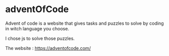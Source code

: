 # adventOfCode

Advent of code is a website that gives tasks and puzzles to solve by coding in witch language you choose.

I chose js to solve those puzzles. 

The website : https://adventofcode.com/
